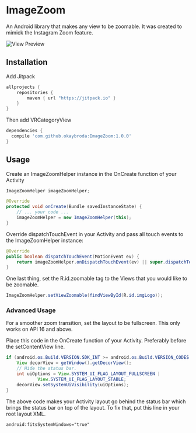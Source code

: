 # ImageZoom
An Android library that makes any view to be zoomable.
It was created to mimick the Instagram Zoom feature.

![View Preview](https://github.com/okaybroda/ImageZoom/blob/master/preview.gif?raw=true)

## Installation
Add Jitpack
```gradle
allprojects {
    repositories {
        maven { url "https://jitpack.io" }
    }
}
```

Then add VRCategoryView
```gradle
dependencies {
  compile 'com.github.okaybroda:ImageZoom:1.0.0'
}
```
## Usage
Create an ImageZoomHelper instance in the OnCreate function of your Activity
```java
ImageZoomHelper imageZoomHelper;

@Override
protected void onCreate(Bundle savedInstanceState) {
    // ... your code ...
    imageZoomHelper = new ImageZoomHelper(this);
}
```
Override dispatchTouchEvent in your Activity and pass all touch events to the ImageZoomHelper instance:
```java
@Override
public boolean dispatchTouchEvent(MotionEvent ev) {
    return imageZoomHelper.onDispatchTouchEvent(ev) || super.dispatchTouchEvent(ev);
}
```
One last thing, set the R.id.zoomable tag to the Views that you would like to be zoomable.
```java
ImageZoomHelper.setViewZoomable(findViewById(R.id.imgLogo));
```
### Advanced Usage
For a smoother zoom transition, set the layout to be fullscreen. This only works on API 16 and above.

Place this code in the OnCreate function of your Activity. Preferably before the setContentView line.
```java
if (android.os.Build.VERSION.SDK_INT >= android.os.Build.VERSION_CODES.JELLY_BEAN) {
    View decorView = getWindow().getDecorView();
    // Hide the status bar.
    int uiOptions = View.SYSTEM_UI_FLAG_LAYOUT_FULLSCREEN |
            View.SYSTEM_UI_FLAG_LAYOUT_STABLE;
    decorView.setSystemUiVisibility(uiOptions);
}
```

The above code makes your Activity layout go behind the status bar which brings the status bar on top of the layout. To fix that, put this line in your root layout XML.
```xml
android:fitsSystemWindows="true"
```

